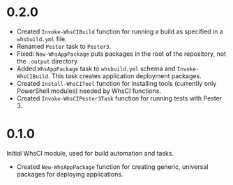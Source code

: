# 0.2.0

 * Created `Invoke-WhsCIBuild` function for running a build as specified in a `whsbuild.yml` file.
 * Renamed `Pester` task to `Pester3`.
 * Fixed: `New-WhsAppPackage` puts packages in the root of the repository, not the `.output` directory.
 * Added `WhsAppPackage` task to `whsbuild.yml` schema and `Invoke-WhsCIBuild`. This task creates application deployment packages.
 * Created `Install-WhsCITool` function for installing tools (currently only PowerShell modules) needed by WhsCI functions.
 * Created `Invoke-WhsCIPester3Task` function for running tests with Pester 3.


# 0.1.0

Initial WhsCI module, used for build automation and tasks.

 * Created `New-WhsAppPackage` function for creating generic, universal packages for deploying applications.

